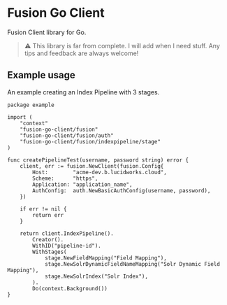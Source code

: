 # Fusion Go Client

Fusion Client library for Go.

> :warning: This library is far from complete. I will add when I need stuff. Any tips and feedback are always welcome!

## Example usage

An example creating an Index Pipeline with 3 stages.

```golang
package example

import (
	"context"
	"fusion-go-client/fusion"
	"fusion-go-client/fusion/auth"
	"fusion-go-client/fusion/indexpipeline/stage"
)

func createPipelineTest(username, password string) error {
	client, err := fusion.NewClient(fusion.Config{
		Host:        "acme-dev.b.lucidworks.cloud",
		Scheme:      "https",
		Application: "application_name",
		AuthConfig:  auth.NewBasicAuthConfig(username, password),
	})

	if err != nil {
		return err
	}

	return client.IndexPipeline().
		Creator().
		WithID("pipeline-id").
		WithStages(
			stage.NewFieldMapping("Field Mapping"),
			stage.NewSolrDynamicFieldNameMapping("Solr Dynamic Field Mapping"),
			stage.NewSolrIndex("Solr Index"),
		).
		Do(context.Background())
}
```